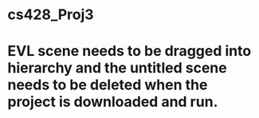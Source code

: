 # cs428_Proj3
# EVL scene needs to be dragged into hierarchy and the untitled scene needs to be deleted when the project is downloaded and run.
